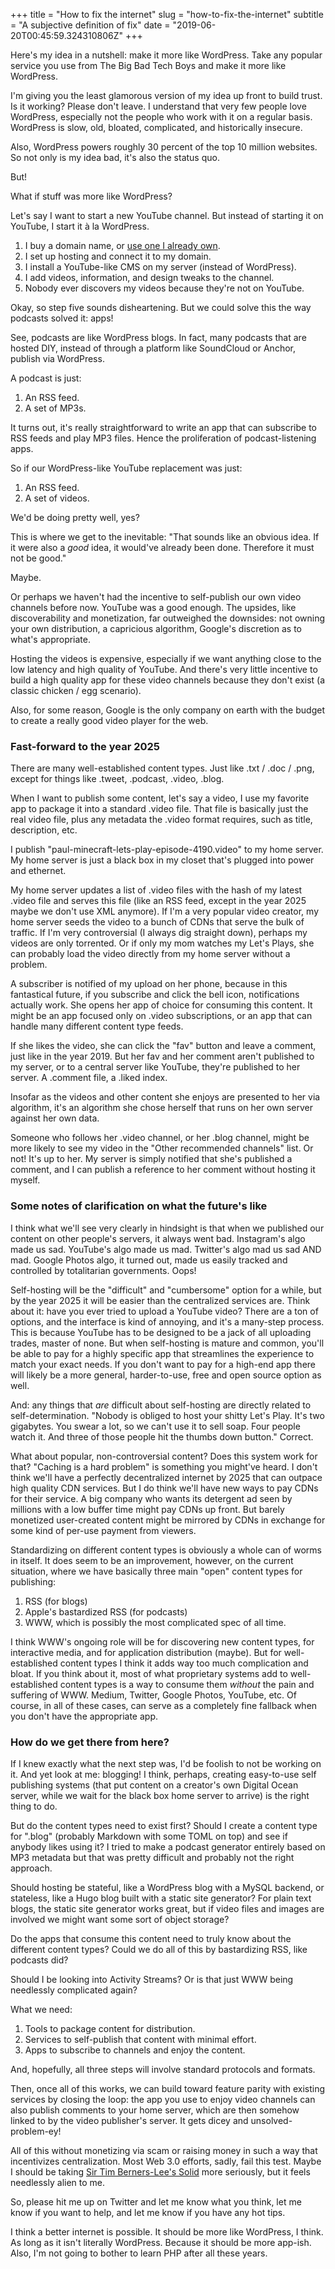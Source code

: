 +++
title = "How to fix the internet"
slug = "how-to-fix-the-internet"
subtitle = "A subjective definition of fix"
date = "2019-06-20T00:45:59.324310806Z"
+++

Here's my idea in a nutshell: make it more like WordPress. Take any popular service you use from The Big Bad Tech Boys and make it more like WordPress.

I'm giving you the least glamorous version of my idea up front to build trust. Is it working? Please don't leave. I understand that very few people love WordPress, especially not the people who work with it on a regular basis. WordPress is slow, old, bloated, complicated, and historically insecure.

Also, WordPress powers roughly 30 percent of the top 10 million websites. So not only is my idea bad, it's also the status quo.

But!

What if stuff was more like WordPress?

Let's say I want to start a new YouTube channel. But instead of starting it on YouTube, I start it à la WordPress.

1. I buy a domain name, or [use one I already own](https://elephantnames.com).
2. I set up hosting and connect it to my domain.
3. I install a YouTube-like CMS on my server (instead of WordPress).
4. I add videos, information, and design tweaks to the channel.
5. Nobody ever discovers my videos because they're not on YouTube.

Okay, so step five sounds disheartening. But we could solve this the way podcasts solved it: apps!

See, podcasts are like WordPress blogs. In fact, many podcasts that are hosted DIY, instead of through a platform like SoundCloud or Anchor, publish via WordPress.

A podcast is just:
1. An RSS feed.
2. A set of MP3s.

It turns out, it's really straightforward to write an app that can subscribe to RSS feeds and play MP3 files. Hence the proliferation of podcast-listening apps.

So if our WordPress-like YouTube replacement was just:
1. An RSS feed.
2. A set of videos.

We'd be doing pretty well, yes?

This is where we get to the inevitable: "That sounds like an obvious idea. If it were also a _good_ idea, it would've already been done. Therefore it must not be good."

Maybe.

Or perhaps we haven't had the incentive to self-publish our own video channels before now. YouTube was a good enough. The upsides, like discoverability and monetization, far outweighed the downsides: not owning your own distribution, a capricious algorithm, Google's discretion as to what's appropriate.

Hosting the videos is expensive, especially if we want anything close to the low latency and high quality of YouTube. And there's very little incentive to build a high quality app for these video channels because they don't exist (a classic chicken / egg scenario).

Also, for some reason, Google is the only company on earth with the budget to create a really good video player for the web.

### Fast-forward to the year 2025

There are many well-established content types. Just like .txt / .doc / .png, except for things like .tweet, .podcast, .video, .blog.

When I want to publish some content, let's say a video, I use my favorite app to package it into a standard .video file. That file is basically just the real video file, plus any metadata the .video format requires, such as title, description, etc.

I publish "paul-minecraft-lets-play-episode-4190.video" to my home server. My home server is just a black box in my closet that's plugged into power and ethernet.

My home server updates a list of .video files with the hash of my latest .video file and serves this file (like an RSS feed, except in the year 2025 maybe we don't use XML anymore). If I'm a very popular video creator, my home server seeds the video to a bunch of CDNs that serve the bulk of traffic. If I'm very controversial (I always dig straight down), perhaps my videos are only torrented. Or if only my mom watches my Let's Plays, she can probably load the video directly from my home server without a problem.

A subscriber is notified of my upload on her phone, because in this fantastical future, if you subscribe and click the bell icon, notifications actually work. She opens her app of choice for consuming this content. It might be an app focused only on .video subscriptions, or an app that can handle many different content type feeds.

If she likes the video, she can click the "fav" button and leave a comment, just like in the year 2019. But her fav and her comment aren't published to my server, or to a central server like YouTube, they're published to her server. A .comment file, a .liked index.

Insofar as the videos and other content she enjoys are presented to her via algorithm, it's an algorithm she chose herself that runs on her own server against her own data.

Someone who follows her .video channel, or her .blog channel, might be more likely to see my video in the "Other recommended channels" list. Or not! It's up to her. My server is simply notified that she's published a comment, and I can publish a reference to her comment without hosting it myself.

### Some notes of clarification on what the future's like

I think what we'll see very clearly in hindsight is that when we published our content on other people's servers, it always went bad. Instagram's algo made us sad. YouTube's algo made us mad. Twitter's algo mad us sad AND mad. Google Photos algo, it turned out, made us easily tracked and controlled by totalitarian governments. Oops!

Self-hosting will be the "difficult" and "cumbersome" option for a while, but by the year 2025 it will be easier than the centralized services are. Think about it: have you ever tried to upload a YouTube video? There are a ton of options, and the interface is kind of annoying, and it's a many-step process. This is because YouTube has to be designed to be a jack of all uploading trades, master of none. But when self-hosting is mature and common, you'll be able to pay for a highly specific app that streamlines the experience to match your exact needs. If you don't want to pay for a high-end app there will likely be a more general, harder-to-use, free and open source option as well.

And: any things that _are_ difficult about self-hosting are directly related to self-determination. "Nobody is obliged to host your shitty Let's Play. It's two gigabytes. You swear a lot, so we can't use it to sell soap. Four people watch it. And three of those people hit the thumbs down button." Correct.

What about popular, non-controversial content? Does this system work for that? "Caching is a hard problem" is something you might've heard. I don't think we'll have a perfectly decentralized internet by 2025 that can outpace high quality CDN services. But I do think we'll have new ways to pay CDNs for their service. A big company who wants its detergent ad seen by millions with a low buffer time might pay CDNs up front. But barely monetized user-created content might be mirrored by CDNs in exchange for some kind of per-use payment from viewers.

Standardizing on different content types is obviously a whole can of worms in itself. It does seem to be an improvement, however, on the current situation, where we have basically three main "open" content types for publishing:
1. RSS (for blogs)
2. Apple's bastardized RSS (for podcasts)
3. WWW, which is possibly the most complicated spec of all time.

I think WWW's ongoing role will be for discovering new content types, for interactive media, and for application distribution (maybe). But for well-established content types I think it adds way too much complication and bloat. If you think about it, most of what proprietary systems add to well-established content types is a way to consume them _without_ the pain and suffering of WWW. Medium, Twitter, Google Photos, YouTube, etc. Of course, in all of these cases, can serve as a completely fine fallback when you don't have the appropriate app.

### How do we get there from here?

If I knew exactly what the next step was, I'd be foolish to not be working on it. And yet look at me: blogging! I think, perhaps, creating easy-to-use self publishing systems (that put content on a creator's own Digital Ocean server, while we wait for the black box home server to arrive) is the right thing to do.

But do the content types need to exist first? Should I create a content type for ".blog" (probably Markdown with some TOML on top) and see if anybody likes using it? I tried to make a podcast generator entirely based on MP3 metadata but that was pretty difficult and probably not the right approach.

Should hosting be stateful, like a WordPress blog with a MySQL backend, or stateless, like a Hugo blog built with a static site generator? For plain text blogs, the static site generator works great, but if video files and images are involved we might want some sort of object storage?

Do the apps that consume this content need to truly know about the different content types? Could we do all of this by bastardizing RSS, like podcasts did?

Should I be looking into Activity Streams? Or is that just WWW being needlessly complicated again?

What we need:
1. Tools to package content for distribution.
2. Services to self-publish that content with minimal effort.
3. Apps to subscribe to channels and enjoy the content.

And, hopefully, all three steps will involve standard protocols and formats.

Then, once all of this works, we can build toward feature parity with existing services by closing the loop: the app you use to enjoy video channels can also publish comments to your home server, which are then somehow linked to by the video publisher's server. It gets dicey and unsolved-problem-ey!

All of this without monetizing via scam or raising money in such a way that incentivizes centralization. Most Web 3.0 efforts, sadly, fail this test. Maybe I should be taking [Sir Tim Berners-Lee's Solid](https://solid.inrupt.com/how-it-works) more seriously, but it feels needlessly alien to me.

So, please hit me up on Twitter and let me know what you think, let me know if you want to help, and let me know if you have any hot tips.

I think a better internet is possible. It should be more like WordPress, I think. As long as it isn't literally WordPress. Because it should be more app-ish. Also, I'm not going to bother to learn PHP after all these years.